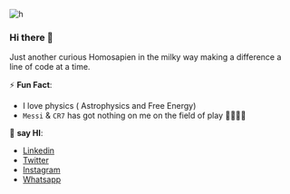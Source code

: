 ![h](https://komarev.com/ghpvc/?username=oluwasegun-aa&color=green)
### Hi there 👋  

Just another curious Homosapien in the milky way making a difference a line of code at a time.

⚡ **Fun Fact**: 
  - I love physics ( Astrophysics and Free Energy)
  - `Messi` & `CR7` has got nothing on me on the field of play ⛹🏼‍♀️😊

👯 **say HI**:
  - [Linkedin](https://www.linkedin.com/in/adepoju/)
  - [Twitter](https://twitter.com/Oluwasegun_AA)
  - [Instagram](https://www.instagram.com/oluwasegun_aa/)
  - [Whatsapp](https://wa.link/ynvuqt)
